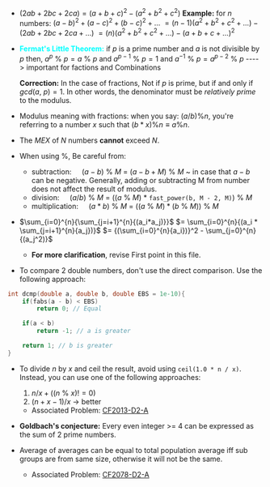 - $(2ab + 2bc + 2ca) = (a + b + c)^2 - (a^2 + b^2 + c^2)$
   **Example:**
   for $n$ numbers:
		$(a - b)^2 + (a - c)^2 + (b - c)^2 + ...$
		$= (n - 1)(a^2 + b^2 + c^2 + ...) - (2ab + 2bc + 2ca + ...)$
		$= (n)(a^2 + b^2 + c^2 + ...) - (a + b + c + ...)^2$

- <b style="color:cyan;">Fermat's Little Theorem:</b> if $p$ is a prime number and $a$ is not divisible by $p$ then,
    $a^p\ \%\ p = a\ \%\ p$
    and $a^{p - 1}\ \%\ p = 1$
    and $a^{-1}\ \%\ p = a^{p - 2}\ \%\ p$ ----> important for factions and Combinations

    **Correction:** In the case of fractions, Not if $p$ is prime, but if and only if $gcd(a,\ p) = 1$. 
    In other words, the denominator must be *relatively prime* to the modulus.

- Modulus meaning with fractions:
    when you say: $(a/b)\%n$, you're referring to a number $x$ such that $(b*x) \% n ≡ a \% n$.

- The $MEX$ of $N$ numbers **cannot** exceed $N$.

- When using %, Be careful from:
    - subtraction: $\quad (a - b)\ \%\ M$ $=$ $(a - b + M)\ \%\ M$ ~ in case that $a-b$ can be negative. Generally, adding or subtracting M from number does not affect the result of modulus.
    - division: $\quad (a / b)\ \%\ M$ $=$ $((a\ \%\ M)\ *$ `fast_power(b, M - 2, M)`$)\ \%\ M$
    - multiplication: $\quad (a * b)\ \%\ M$ $=$ $((a\ \%\ M) * (b\ \%\ M))\ \%\ M$

- $\sum_{i=0}^{n}{\sum_{j=i+1}^{n}{(a_i*a_j)}}$
	$= \sum_{i=0}^{n}{(a_i * \sum_{j=i+1}^{n}{a_j})}$
	$= {(\sum_{i=0}^{n}{a_i})}^2 - \sum_{j=0}^{n}{(a_j^2)}$ 
	- **For more clarification**, revise First point in this file.

- To compare 2 double numbers, don't use the direct comparison. Use the following approach:
```C++
int dcmp(double a, double b, double EBS = 1e-10){
	if(fabs(a - b) < EBS)
		return 0; // Equal

	if(a < b)
		return -1; // a is greater

	return 1; // b is greater
}
```

- To divide $n$ by $x$ and ceil the result, avoid using `ceil(1.0 * n / x)`. Instead, you can use one of the following approaches:
    1. $n / x + ((n\ \%\ x) != 0)$
    2. $(n + x - 1) / x$ -> better
	- Associated Problem: [CF2013-D2-A](https://codeforces.com/problemset/problem/2013/A)

- **Goldbach's conjecture:** Every even integer >= 4 can be expressed as the sum of 2 prime numbers.

- Average of averages can be equal to total population average iff sub groups are from same size, otherwise it will not be the same.
	- Associated Problem: [CF2078-D2-A](https://codeforces.com/contest/2078/problem/A)

